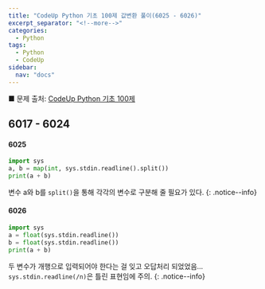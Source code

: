 ```yaml
---
title: "CodeUp Python 기초 100제 값변환 풀이(6025 - 6026)"
excerpt_separator: "<!--more-->"
categories:
  - Python
tags:
  - Python
  - CodeUp
sidebar:
  nav: "docs"
---
```


■ 문제 출처: [CodeUp Python 기초 100제](https://codeup.kr/problemsetsol.php?psid=33)

## 6017 - 6024

#### 6025
```python
import sys
a, b = map(int, sys.stdin.readline().split())
print(a + b)
```
변수 a와 b를 `split()`을 통해 각각의 변수로 구분해 줄 필요가 있다.
{: .notice--info}

#### 6026
```python
import sys
a = float(sys.stdin.readline())
b = float(sys.stdin.readline())
print(a + b)
```
두 변수가 개행으로 입력되어야 한다는 걸 잊고 오답처리 되었었음... `sys.stdin.readline(/n)`은 틀린 표현임에 주의.
{: .notice--info}